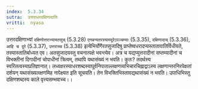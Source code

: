 ```yaml
---
index:  5.3.34
sutra:  उत्तराधरदक्षिणादातिः
vritti:  nyasa
---
```


उत्तरदक्षिणाभ्यां `दक्षिणोत्तराभ्यामतसुच्` (5.3.28) `एनबन्यतरस्यामदूरेऽपञ्चम्याः` (5.3.35), `दक्षिणादाच्` (5.3.36), `आहि च दूरे` (5.3.37), `उत्तराच्च` (5.3.38) इत्येभिर्योगैरतसुजादिषु प्राप्तेष्वधरादप्यस्तातावातिर्विधीयते, तस्यास्तातिर्बाध्यत एव। अतसुजादयस्तु वचनात्पक्षे भवन्त्येव। अत्र च यद्यप्युत्तरादीनां सप्तम्यादीनां च विभक्तीनां दिगादीनां चोपाधीनां त्रित्वम्, तथापि यथासंख्यं न भवति। कुतः? तदर्थस्य स्वरितत्वस्याप्रतिज्ञानात्। लध्वक्षरस्याधरशब्दस्यापूर्वनिपाताल्लक्षणव्यभिचारचिह्नाद्वाऽस्य लक्षणान्तरनिरपेक्षतां दर्शयन् यथासंख्यलक्षणमिह नापेक्ष्यत इति सूचयति। तेन विभक्तिभिस्तावद्यथासंख्यं न भवति। उपाधिभिस्तु दक्षिणशब्दस्य काले वृत्त्यसम्भवाच्च।।

